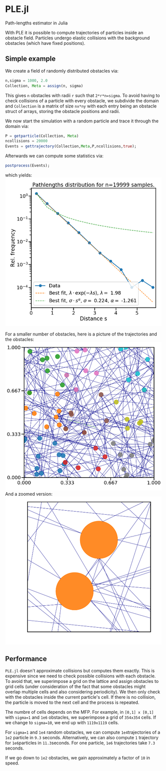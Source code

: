 # PLE.jl
Path-lengths estimator in Julia


With PLE it is possible to compute trajectories of particles inside an obstacle field. Particles undergo elastic collisions with the background obstacles (which have fixed positions).


## Simple example

We create a field of randomly distributed obstacles via:
```julia
n,sigma = 1000, 2.0
Collection, Meta = assign(n, sigma)
```

This gives `n` obstacles with radii `r` such that `2*r*n=sigma`.
To avoid having to check collisions of a particle with every obstacle, we subdivide the domain and `Collection` is a matrix of size `nx*ny` with each entry being an obstacle struct of arrays, storing the obstacle positions and radii.


We now start the simulation with a random particle and trace it through the domain via:
```julia
P = getparticle(Collection, Meta)
ncollisions = 20000
Events = gettrajectory(Collection,Meta,P,ncollisions,true);
```

Afterwards we can compute some statistics via:
```julia
postprocess(Events);
```
which yields:
![Histogram with best fits of path-lengths.](/figures/Distribution.png?raw=true "Path-lengths distribution")


For a smaller number of obstacles, here is a picture of the trajectories and the obstacles:
![Particle traveling through obstacle field.](/figures/Lattice.png?raw=true "Lattice with trajectories")
And a zoomed version:
![Particle traveling through obstacle field, zoomed.](/figures/Lattice_zoom.png?raw=true "Zoomed lattice with trajectories")


## Performance
`PLE.jl` doesn't approximate collisions but computes them exactly. This is expensive since we need to check possible collisions with each obstacle. To avoid that, we superimpose a grid on the lattice and assign obstacles to grid cells (under consideration of the fact that some obstacles might overlap multiple cells and also considering periodicity). We then only check with the obstacles inside the current particle's cell. If there is no collision, the particle is moved to the next cell and the process is repeated. 

The numbre of cells depends on the MFP. For example, in `[0,1] x [0,1]` with `sigma=1` and `1e6` obstacles, we superimpose a grid of `354x354` cells. If we change to `sigma=10`, we end up with `1119x1119` cells. 

For `sigma=1` and `1e4` random obstacles, we can compute `1e4`trajectories of a `1e2` particle in `9.3` seconds.
Alternatively, we can also compute `1` trajectory for `1e6`particles in `11.3`seconds. For one particle, `1e6` trajectories take `7.3` seconds.

If we go down to `1e2` obstacles, we gain approximately a factor of `10` in speed. 

